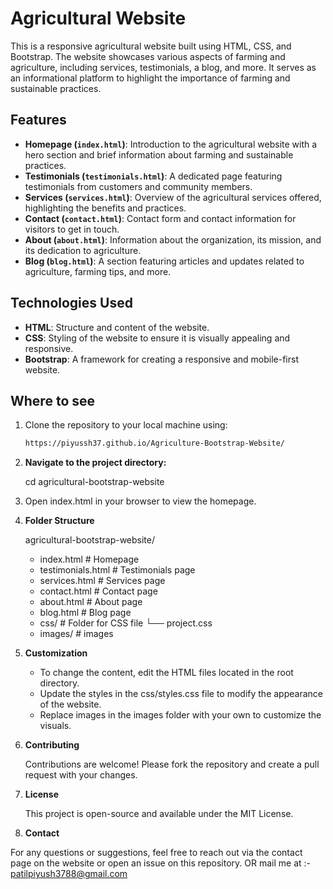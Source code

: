 # Agricultural Website

This is a responsive agricultural website built using HTML, CSS, and Bootstrap. The website showcases various aspects of farming and agriculture, including services, testimonials, a blog, and more. It serves as an informational platform to highlight the importance of farming and sustainable practices.

## Features

- **Homepage (`index.html`)**: Introduction to the agricultural website with a hero section and brief information about farming and sustainable practices.
- **Testimonials (`testimonials.html`)**: A dedicated page featuring testimonials from customers and community members.
- **Services (`services.html`)**: Overview of the agricultural services offered, highlighting the benefits and practices.
- **Contact (`contact.html`)**: Contact form and contact information for visitors to get in touch.
- **About (`about.html`)**: Information about the organization, its mission, and its dedication to agriculture.
- **Blog (`blog.html`)**: A section featuring articles and updates related to agriculture, farming tips, and more.

## Technologies Used

- **HTML**: Structure and content of the website.
- **CSS**: Styling of the website to ensure it is visually appealing and responsive.
- **Bootstrap**: A framework for creating a responsive and mobile-first website.

## Where to see

1. Clone the repository to your local machine using:
   ```bash
   https://piyussh37.github.io/Agriculture-Bootstrap-Website/
2. **Navigate to the project directory:**
   
    cd agricultural-bootstrap-website

   
4. Open index.html in your browser to view the homepage.


5. **Folder Structure**

   agricultural-bootstrap-website/
   
   * index.html         # Homepage
   * testimonials.html  # Testimonials page
   * services.html      # Services page
   * contact.html       # Contact page
   * about.html         # About page
   * blog.html          # Blog page
   * css/               # Folder for CSS file
       └── project.css
   * images/            # images


6. **Customization**
   * To change the content, edit the HTML files located in the root directory.
   * Update the styles in the css/styles.css file to modify the appearance of the website.
   * Replace images in the images folder with your own to customize the visuals.


7. **Contributing**

   
   Contributions are welcome! Please fork the repository and create a pull request with your changes.

9. **License**

    
   This project is open-source and available under the MIT License.


11. **Contact**

    
   For any questions or suggestions, feel free to reach out via the contact page on the website or open an issue on this repository.
   OR   mail me at :- patilpiyush3788@gmail.com
